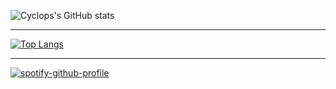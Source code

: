 ![Cyclops's GitHub stats](https://github-readme-stats.vercel.app/api?username=CYCLOP5&show_icons=true&theme=transparent&hide_rank=true&include_all_commits=true&showprivate=true)



<!-- [![trophy](https://github-profile-trophy.vercel.app/?username=CYCLOP5&theme=onedark)](https://github.com/ryo-ma/github-profile-trophy)-->


---------------






[![Top Langs](https://github-readme-stats.vercel.app/api/top-langs/?username=YCLOP5&layout=donut&theme=transparent)](https://github.com/anuraghazra/github-readme-stats)

---------------

[![spotify-github-profile](https://spotify-github-profile.vercel.app/api/view?uid=r0w0vs1hlbutvp3qwaoo7pey8&cover_image=true&theme=novatorem&show_offline=true&background_color=4c3d3d&interchange=false&bar_color=044cb0&bar_color_cover=false)](https://spotify-github-profile.vercel.app/api/view?uid=r0w0vs1hlbutvp3qwaoo7pey8&redirect=true)
